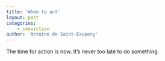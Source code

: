 ```yaml
---
title: 'When to act'
layout: post
categories:
    - conviction
author: 'Antoine de Saint-Exupery'
---
```


The time for action is now. It’s never too late to do something.
